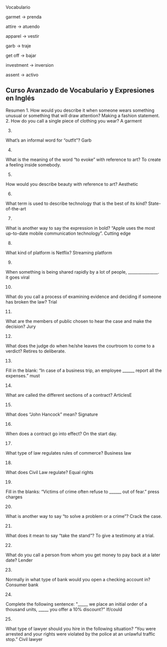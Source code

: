 Vocabulario 

garmet  -> prenda

attire -> atuendo  

apparel -> vestir 

garb -> traje 

get off -> bajar 

investment -> inversion 

assent ->  activo 

## Curso Avanzado de Vocabulario y Expresiones en Inglés


Resumen
1.
How would you describe it when someone wears something unusual or something that will draw attention?
Making a fashion statement.
2.
How do you call a single piece of clothing you wear?
A garment

3.
What’s an informal word for “outfit”?
Garb

4.
What is the meaning of the word “to evoke” with reference to art?
To create a feeling inside somebody.

5.
How would you describe beauty with reference to art?
Aesthetic

6.
What term is used to describe technology that is the best of its kind?
State-of-the-art

7.
What is another way to say the expression in bold?
“Apple uses the most up-to-date mobile communication technology”.
Cutting edge

8.
What kind of platform is Netflix?
Streaming platform

9.
When something is being shared rapidly by a lot of people, _______________.
it goes viral

10.
What do you call a process of examining evidence and deciding if someone has broken the law?
Trial

11.
What are the members of public chosen to hear the case and make the decision?
Jury

12.
What does the judge do when he/she leaves the courtroom to come to a verdict?
Retires to deliberate.

13.
Fill in the blank:
“In case of a business trip, an employee ______ report all the expenses.”
must

14.
What are called the different sections of a contract?
ArticlesE

15.
What does “John Hancock” mean?
Signature

16.
When does a contract go into effect?
On the start day.

17.
What type of law regulates rules of commerce?
Business law

18.
What does Civil Law regulate?
Equal rights

19.
Fill in the blanks:
“Victims of crime often refuse to ______ out of fear.”
press charges

20.
What is another way to say “to solve a problem or a crime”?
Crack the case.

21.
What does it mean to say “take the stand”?
To give a testimony at a trial.

22.
What do you call a person from whom you get money to pay back at a later date?
Lender

23.
Normally in what type of bank would you open a checking account in?
Consumer bank

24.
Complete the following sentence:
"_____ we place an initial order of a thousand units, _____ you offer a 10% discount?"
If/could

25.
What type of lawyer should you hire in the following situation?
“You were arrested and your rights were violated by the police at an unlawful traffic stop.”
Civil lawyer
